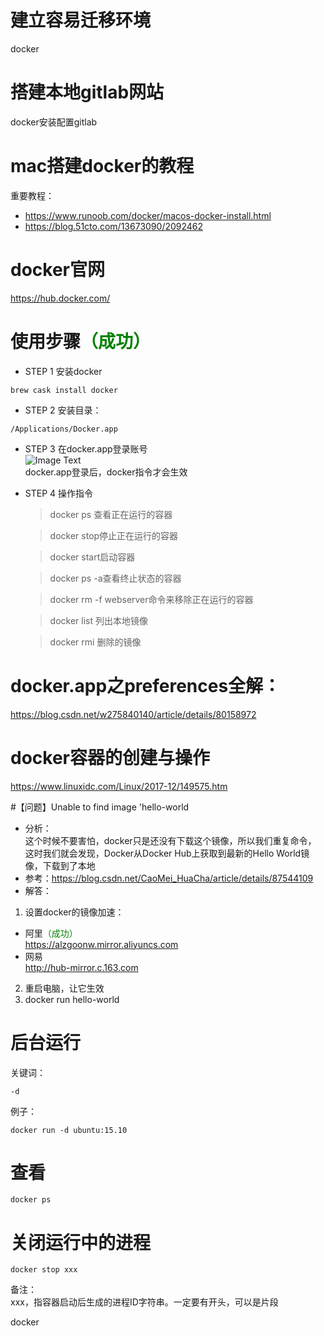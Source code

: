 # 建立容易迁移环境
docker

# 搭建本地gitlab网站
docker安装配置gitlab

# mac搭建docker的教程
重要教程：   
+ https://www.runoob.com/docker/macos-docker-install.html  
+ https://blog.51cto.com/13673090/2092462

# docker官网
https://hub.docker.com/

# 使用步骤<span style="color: green;">（成功）</span> 
+ STEP 1 安装docker
```
brew cask install docker
```
+ STEP 2 安装目录：   
```
/Applications/Docker.app
```

+ STEP 3 在docker.app登录账号   
![Image Text](../dockerApp.png)   
docker.app登录后，docker指令才会生效    

+ STEP 4 操作指令    
  > docker ps 查看正在运行的容器    

  > docker stop停止正在运行的容器

  > docker start启动容器

  > docker ps -a查看终止状态的容器   

  > docker rm -f webserver命令来移除正在运行的容器

  > docker list 列出本地镜像
  
  > docker rmi 删除的镜像

# docker.app之preferences全解：
https://blog.csdn.net/w275840140/article/details/80158972

# docker容器的创建与操作
https://www.linuxidc.com/Linux/2017-12/149575.htm

#【问题】Unable to find image 'hello-world
+ 分析：   
这个时候不要害怕，docker只是还没有下载这个镜像，所以我们重复命令，
这时我们就会发现，Docker从Docker Hub上获取到最新的Hello World镜像，下载到了本地   
+ 参考：https://blog.csdn.net/CaoMei_HuaCha/article/details/87544109
+ 解答：
1. 设置docker的镜像加速：
+ 阿里<span style="color: green;">（成功）</span>   
https://alzgoonw.mirror.aliyuncs.com    
+ 网易    
http://hub-mirror.c.163.com
2. 重启电脑，让它生效
3. docker run hello-world

# 后台运行
关键词：
```
-d
```

例子：
```
docker run -d ubuntu:15.10
```

# 查看
```
docker ps
```

# 关闭运行中的进程
```
docker stop xxx
```
备注：   
xxx，指容器启动后生成的进程ID字符串。一定要有开头，可以是片段

docker


